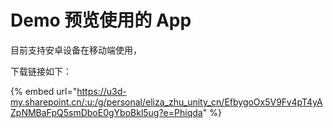 # Demo 预览使用的 App

目前支持安卓设备在移动端使用，

下载链接如下：

{% embed url="https://u3d-my.sharepoint.cn/:u:/g/personal/eliza_zhu_unity_cn/EfbygoOx5V9Fv4pT4yAZpNMBaFpQ5smDboE0gYboBkl5ug?e=Phiqda" %}



